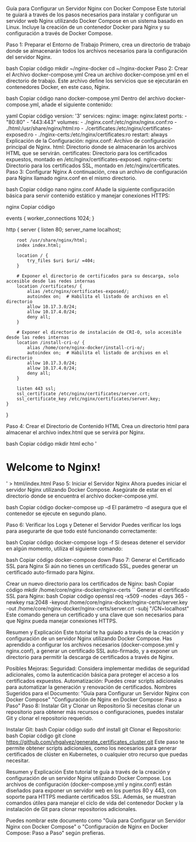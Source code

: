 Guía para Configurar un Servidor Nginx con Docker Compose
Este tutorial te guiará a través de los pasos necesarios para instalar y configurar un servidor web Nginx utilizando Docker Compose en un sistema basado en Linux. Incluye la creación de un contenedor Docker para Nginx y su configuración a través de Docker Compose.

Paso 1: Preparar el Entorno de Trabajo
Primero, crea un directorio de trabajo donde se almacenarán todos los archivos necesarios para la configuración del servidor Nginx.

bash
Copiar código
mkdir ~/nginx-docker
cd ~/nginx-docker
Paso 2: Crear el Archivo docker-compose.yml
Crea un archivo docker-compose.yml en el directorio de trabajo. Este archivo define los servicios que se ejecutarán en contenedores Docker, en este caso, Nginx.

bash
Copiar código
nano docker-compose.yml
Dentro del archivo docker-compose.yml, añade el siguiente contenido:

yaml
Copiar código
version: '3'
services:
  nginx:
    image: nginx:latest
    ports:
      - "80:80"
      - "443:443"
    volumes:
      - ./nginx.conf:/etc/nginx/nginx.conf:ro
      - ./html:/usr/share/nginx/html:ro
      - ./certificates:/etc/nginx/certificates-exposed:ro
      - ./nginx-certs:/etc/nginx/certificates:ro
    restart: always
Explicación de la Configuración:
nginx.conf: Archivo de configuración principal de Nginx.
html: Directorio donde se almacenarán los archivos HTML que se servirán.
certificates: Directorio para los certificados expuestos, montado en /etc/nginx/certificates-exposed.
nginx-certs: Directorio para los certificados SSL, montado en /etc/nginx/certificates.
Paso 3: Configurar Nginx
A continuación, crea un archivo de configuración para Nginx llamado nginx.conf en el mismo directorio.

bash
Copiar código
nano nginx.conf
Añade la siguiente configuración básica para servir contenido estático y manejar conexiones HTTPS:

nginx
Copiar código

events {
    worker_connections 1024;
}

http {
    server {
        listen 80;
        server_name localhost;

        root /usr/share/nginx/html;
        index index.html;

        location / {
            try_files $uri $uri/ =404;
        }

        # Exponer el directorio de certificados para su descarga, solo accesible desde las redes internas
        location /certificates/ {
            alias /etc/nginx/certificates-exposed/;
            autoindex on;  # Habilita el listado de archivos en el directorio
            allow 10.17.3.0/24;
            allow 10.17.4.0/24;
            deny all;
        }

        # Exponer el directorio de instalación de CRI-O, solo accesible desde las redes internas
        location /install-cri-o/ {
            alias /home/core/nginx-docker/install-cri-o/;
            autoindex on;  # Habilita el listado de archivos en el directorio
            allow 10.17.3.0/24;
            allow 10.17.4.0/24;
            deny all;
        }

        listen 443 ssl;
        ssl_certificate /etc/nginx/certificates/server.crt;
        ssl_certificate_key /etc/nginx/certificates/server.key;
    }
}



Paso 4: Crear el Directorio de Contenido HTML
Crea un directorio html para almacenar el archivo index.html que se servirá por Nginx.

bash
Copiar código
mkdir html
echo '<h1>Welcome to Nginx!</h1>' > html/index.html
Paso 5: Iniciar el Servidor Nginx
Ahora puedes iniciar el servidor Nginx utilizando Docker Compose. Asegúrate de estar en el directorio donde se encuentra el archivo docker-compose.yml.

bash
Copiar código
docker-compose up -d
El parámetro -d asegura que el contenedor se ejecute en segundo plano.

Paso 6: Verificar los Logs y Detener el Servidor
Puedes verificar los logs para asegurarte de que todo esté funcionando correctamente:

bash
Copiar código
docker-compose logs -f
Si deseas detener el servidor en algún momento, utiliza el siguiente comando:

bash
Copiar código
docker-compose down
Paso 7: Generar el Certificado SSL para Nginx
Si aún no tienes un certificado SSL, puedes generar un certificado auto-firmado para Nginx.

Crear un nuevo directorio para los certificados de Nginx:
bash
Copiar código
mkdir /home/core/nginx-docker/nginx-certs
``
Generar el certificado SSL para Nginx:
bash
Copiar código
openssl req -x509 -nodes -days 365 -newkey rsa:2048 -keyout /home/core/nginx-docker/nginx-certs/server.key -out /home/core/nginx-docker/nginx-certs/server.crt -subj "/CN=localhost"
Este comando genera un certificado y una clave que son necesarios para que Nginx pueda manejar conexiones HTTPS.

Resumen y Explicación
Este tutorial te ha guiado a través de la creación y configuración de un servidor Nginx utilizando Docker Compose. Has aprendido a configurar los archivos necesarios (docker-compose.yml y nginx.conf), a generar un certificado SSL auto-firmado, y a exponer un directorio para permitir la descarga de certificados a través de Nginx.

Posibles Mejoras:
Seguridad: Considera implementar medidas de seguridad adicionales, como la autenticación básica para proteger el acceso a los certificados expuestos.
Automatización: Puedes crear scripts adicionales para automatizar la generación y renovación de certificados.
Nombres Sugeridos para el Documento:
"Guía para Configurar un Servidor Nginx con Docker Compose"
"Configuración de Nginx en Docker Compose: Paso a Paso"
Paso 8: Instalar Git y Clonar un Repositorio
Si necesitas clonar un repositorio para obtener más recursos o configuraciones, puedes instalar Git y clonar el repositorio requerido.

Instalar Git:
bash
Copiar código
sudo dnf install git
Clonar el Repositorio:
bash
Copiar código
git clone https://github.com/vhgalvez/generate_certificates_cluster.git
Este paso te permite obtener scripts adicionales, como los necesarios para generar certificados de clúster en Kubernetes, o cualquier otro recurso que puedas necesitar.

Resumen y Explicación
Este tutorial te guía a través de la creación y configuración de un servidor Nginx utilizando Docker Compose. Los archivos de configuración (docker-compose.yml y nginx.conf) están diseñados para exponer un servidor web en los puertos 80 y 443, con soporte para HTTPS mediante certificados SSL. Además, se muestran comandos útiles para manejar el ciclo de vida del contenedor Docker y la instalación de Git para clonar repositorios adicionales.

Puedes nombrar este documento como "Guía para Configurar un Servidor Nginx con Docker Compose" o "Configuración de Nginx en Docker Compose: Paso a Paso" según prefieras.

